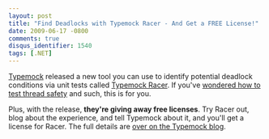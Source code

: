 ```yaml
---
layout: post
title: "Find Deadlocks with Typemock Racer - And Get a FREE License!"
date: 2009-06-17 -0800
comments: true
disqus_identifier: 1540
tags: [.NET]
---
```

[Typemock](http://www.typemock.com/) released a new tool you can use to
identify potential deadlock conditions via unit tests called [Typemock
Racer](http://www.typemock.com/learn_about_typemock_racer.php). If
you've [wondered how to test thread
safety](/archive/2007/08/30/how-do-you-test-thread-safety.aspx) and
such, this is for you.

Plus, with the release, **they're giving away free licenses**. Try Racer
out, blog about the experience, and tell Typemock about it, and you'll
get a license for Racer. The full details are [over on the Typemock
blog](http://blog.typemock.com/2009/06/easy-deadlock-detection-get-free.html).

